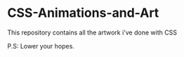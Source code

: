 # CSS-Animations-and-Art
This repository contains all the artwork i've done with CSS

P.S: Lower your hopes.
